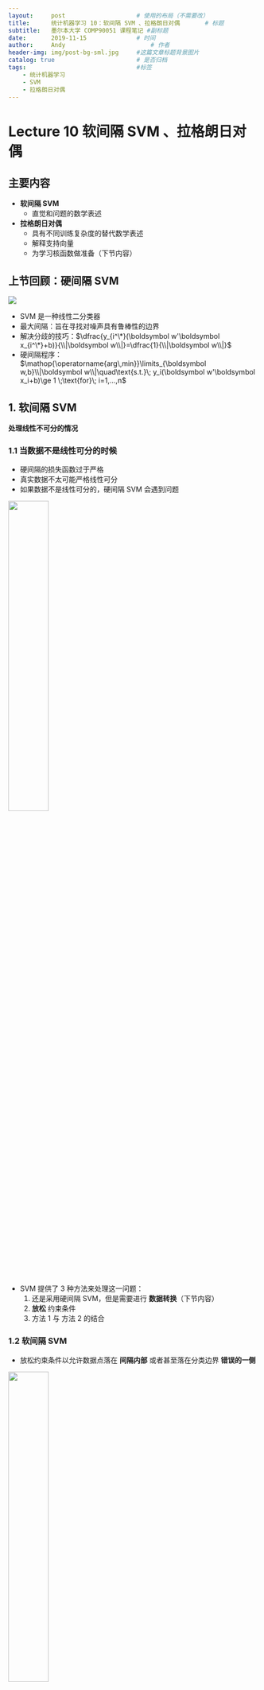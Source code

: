 ```yaml
---
layout:     post   				    # 使用的布局（不需要改）
title:      统计机器学习 10：软间隔 SVM 、拉格朗日对偶   	# 标题 
subtitle:   墨尔本大学 COMP90051 课程笔记 #副标题
date:       2019-11-15 				# 时间
author:     Andy 						# 作者
header-img: img/post-bg-sml.jpg 	#这篇文章标题背景图片
catalog: true 						# 是否归档
tags:								#标签
    - 统计机器学习
    - SVM
    - 拉格朗日对偶
---
```


<!-- 数学公式 -->
<script src="https://cdn.mathjax.org/mathjax/latest/MathJax.js?config=TeX-AMS-MML_HTMLorMML" type="text/javascript"></script>
<script type="text/x-mathjax-config">
  MathJax.Hub.Config({
    tex2jax: {
      skipTags: ['script', 'noscript', 'style', 'textarea', 'pre'],
      inlineMath: [['$','$']]
    }
  });
</script>

# Lecture 10 软间隔 SVM 、拉格朗日对偶
## 主要内容
* **软间隔 SVM**
  * 直觉和问题的数学表述
* **拉格朗日对偶**
  * 具有不同训练复杂度的替代数学表述
  * 解释支持向量
  * 为学习核函数做准备（下节内容）

## 上节回顾：硬间隔 SVM
<img src="https://tva1.sinaimg.cn/large/006y8mN6ly1g8pbl86eg7j31a40amq71.jpg">

* SVM 是一种线性二分类器
* 最大间隔：旨在寻找对噪声具有鲁棒性的边界
* 解决分歧的技巧：$\dfrac{y_{i^\*}(\boldsymbol w'\boldsymbol x_{i^\*}+b)}{\\|\boldsymbol w\\|}=\dfrac{1}{\\|\boldsymbol w\\|}$
* 硬间隔程序：  
  $\mathop{\operatorname{arg\,min}}\limits_{\boldsymbol w,b}\\|\boldsymbol w\\|\quad\text{s.t.}\; y_i(\boldsymbol w'\boldsymbol x_i+b)\ge 1 \;\text{for}\; i=1,...,n$

## 1. 软间隔 SVM
**处理线性不可分的情况**
### 1.1 当数据不是线性可分的时候
* 硬间隔的损失函数过于严格
* 真实数据不太可能严格线性可分
* 如果数据不是线性可分的，硬间隔 SVM 会遇到问题<br>
<img src="https://tva1.sinaimg.cn/large/006y8mN6ly1g8pc03ql2kj30o80hcwf5.jpg" width="40%">

* SVM 提供了 3 种方法来处理这一问题：  
    1. 还是采用硬间隔 SVM，但是需要进行 **数据转换**（下节内容）
    2. **放松** 约束条件
    3. 方法 1 与 方法 2 的结合

### 1.2 软间隔 SVM
* 放松约束条件以允许数据点落在 **间隔内部** 或者甚至落在分类边界 **错误的一侧** <br>
<img src="https://tva1.sinaimg.cn/large/006y8mN6ly1g8pc7yiu2rj30o40hijsm.jpg" width="40%">

* 但是，我们通过 “违反” 的程度来惩罚边界
* 图中，目标函数的惩罚会考虑橙色的距离

### 1.3 Hinge 损失：软间隔 SVM 的损失函数
* 硬间隔 SVM 的损失函数：  
$l_{\infty} =\begin{cases}0\quad\;\, 1-y(\boldsymbol w'\boldsymbol x+b)\le0 \\\\  
\infty\quad \text{otherwise}\end{cases}$
<br>

* 软间隔 SVM 的损失函数（**Hinge 损失**）：  
$l_{h} =\begin{cases}0\qquad\qquad\quad\quad 1-y(\boldsymbol w'\boldsymbol x+b)\le0 \\\\  
\\\\  
1-y\color{red}{\underbrace{\color{black}{(\boldsymbol w'\boldsymbol x+b)}}_{\hat{y}}}\quad \text{otherwise}\end{cases}$<br>  
<img src="https://tva1.sinaimg.cn/large/006y8mN6ly1g8pdgedremj30g80aqmxj.jpg" width="40%">
对比感知器的损失函数

### 1.4 软间隔 SVM 的目标函数
* 软间隔 SVM 的 **目标函数**  

  $$\mathop{\operatorname{arg\,min}}\limits_{\boldsymbol w,b}\left(\sum_{i=1}^{n}l_h (\boldsymbol x_i,y_i,\boldsymbol w)+\lambda\|\boldsymbol w\|^2\right)$$  

  * 联想岭回归
  * Hinge 损失：$l_h=\max(0,1-y_i(\boldsymbol w'\boldsymbol x_i+b))$
* 我们将重构该目标函数，使其更易于分析

### 1.5 重构软间隔的目标函数
* 定义松弛变量作为损失的上限  

  $$\xi_i\ge l_h=\max\left(0,1-y_i(\boldsymbol w'\boldsymbol x_i+b)\right)$$ 
  
  或者等效地，$\xi_i\ge 1-y_i(\boldsymbol w'\boldsymbol x_i+b)$ 并且 $\xi_i\ge 0$
* 将软间隔 SVM 的目标函数重写为：  

  $$\begin{array}{cc}\mathop{\operatorname{arg\,min}}\limits_{\boldsymbol w,b,\boldsymbol \xi}\left(\dfrac{1}{2}\|\boldsymbol w\|^2+C\sum_{i=1}^{n}\xi_i\right)\\\;\\ \text{s.t.}\;\xi_i\ge 1-y_i(\boldsymbol w'\boldsymbol x_i+b) \;\text{for}\; i=1,...,n\\\;\\ \xi_i\ge 0 \;\text{for}\; i=1,...,n
  \end{array}$$  

### 1.6 SVM 的两种变体
* 硬间隔 SVM 目标函数：  

  $$\begin{array}{cc}\mathop{\operatorname{arg\,min}}\limits_{\boldsymbol w,b}\dfrac{1}{2}\|\boldsymbol w\|^2\\\\
  \text{s.t.}\;y_i(\boldsymbol w'\boldsymbol x_i+b)\ge 1\;\text{for}\;i=1,...,n\end{array}$$  

  注：将 $\\|\boldsymbol w\\|$ 换成 $0.5\\|\boldsymbol w\\|^2$ 利用了单调递增的转换。修改后的目标函数的解与之前相同。
* 软间隔 SVM 的目标函数：  

  $$\begin{array}{cc}\mathop{\operatorname{arg\,min}}\limits_{\boldsymbol w,b,\boldsymbol \xi}\left(\dfrac{1}{2}\|\boldsymbol w\|^2+C\sum_{i=1}^{n}\xi_i\right)\\\;\\ \text{s.t.}\;y_i(\boldsymbol w'\boldsymbol x_i+b)\ge 1-\xi_i \;\text{for}\; i=1,...,n\\\;\\ \xi_i\ge 0 \;\text{for}\; i=1,...,n
  \end{array}$$  

* 在第二种情况下，通过引入松弛变量 $\xi_i$ 以允许违反，约束条件被放松（“软化”）了。因此，被称为 “软间隔”。

## 2. SVM 的拉格朗日对偶
**一个等效的公式，具有重要的意义。**
### 2.1 约束优化
* 约束优化：**规范形式**  
  <img src="https://tva1.sinaimg.cn/large/006y8mN6ly1g8powk071aj30ao0by3z8.jpg" width="20%" align="right">

  $$\begin{array}{cc}\text{minimise}\;f(\boldsymbol x)\\\\
  \text{s.t.}\;g_i(\boldsymbol x)\le 0, i=1,...,n\\\\
  h_j(\boldsymbol x)= 0, j=1,...,m\end{array}$$

  * 例如：找到位于桥的南边，湖中最深的点。
* 适用，但是：并不能直接应用梯度下降
* 硬间隔 SVM：$\mathop{\operatorname{arg\,min}}\limits_{\boldsymbol w}\dfrac{1}{2}\\|\boldsymbol w\\|^2\quad\text{s.t.}\;1-y_i(\boldsymbol w'\boldsymbol x_i+b)\le 0\;\text{for}\;i=1,...,n$
* **拉格朗日乘子法**
  * 转换为无约束优化 - 对于求解不是必需的
  * 将 **原始问题** 转换为一个相关的 **对偶问题**，以替代原始问题
  * 分析两个问题求解的必要和充分条件

### 2.2 拉格朗日和对偶性
* 通过辅助变量引入辅助目标函数：  
  $\mathcal{L}(\boldsymbol x,\boldsymbol\lambda,\boldsymbol \nu)=f(\boldsymbol x)+\sum_{i=1}^{n}\lambda_ig_i(\boldsymbol x)+\sum_{j=1}^{m}\nu_jh_j(\boldsymbol x)$ （原始约束变成了惩罚项）
  * 称为 **拉格朗日函数**
  * 新加入的 $\boldsymbol \lambda$ 和 $\boldsymbol \nu$ 称为 **拉格朗日乘子** 或者 **对偶变量**
* （旧的）**原始问题**：$\min_{\boldsymbol x}\max_{\boldsymbol{\lambda\ge0,\nu}}\mathcal{L}(\boldsymbol x,\boldsymbol\lambda,\boldsymbol \nu)$
* （新的）**对偶问题**：$\max_{\boldsymbol{\lambda\ge0,\nu}}\min_{\boldsymbol x}\mathcal{L}(\boldsymbol x,\boldsymbol\lambda,\boldsymbol \nu)$ （可能更容易解决，有利的）
* 对偶理论将原始问题和对偶问题联系起来：
  * 弱对偶：对偶最优解 $\le$ 原始最优解
  * 对于凸优化问题（包括 SVM）**强对偶**：二者最优解一样

### 2.3 硬间隔 SVM 的对偶问题
* 在最小化了关于原始变量的拉格朗日函数之后，现在将其关于对偶变量进行最大化，得到对偶问题  

$$\begin{array}{cc}\mathop{\operatorname{arg\,max}}\limits_{\boldsymbol \lambda}\sum_{i=1}^{n}\lambda_i-\dfrac{1}{2}\sum_{i=1}^{n}\sum_{j=1}^{n}\lambda_i\lambda_jy_iy_j\boldsymbol x_i'\boldsymbol x_j\\\\
\text{s.t.}\;\lambda_i\ge 0\;\text{and}\;\sum_{i=1}^{n}\lambda_iy_i=0
\end{array}$$  

* **强对偶**：求解对偶问题，即可得到原始问题的解
* 与原始问题类似的地方：所谓的二次规划 - 现成的软件可以解决 – 稍后
* 与原始问题不同的地方：
  * 求解复杂度是 $O(n^3)$ 而非 $O(d^3)$
  * 程序仅取决于数据的点积 - 稍后将更多关于核方法

### 2.4 利用对偶解进行预测
* 恢复原始变量
  * 回忆平稳性：$\color{red}{w_j^*}-\sum_{i=1}^{n}\lambda_iy_i(\boldsymbol x_i)_j=0$
  * 互补松弛：$\color{red}{b^\*}$ 可以从对偶解中得到，注意对于任何样本 $j$ 和 $\lambda_i^{\*}>0$，我们有  
  $y_j(b^\*+\sum_{i=1}^{n}\lambda_i^{\*}y_i\boldsymbol x_i'\boldsymbol x_j)=1$
  <br>
* 测试：对新的实例 $\boldsymbol x$ 进行分类，基于下面式子的符号  
  $s=b^{\*}+\sum_{i=1}^{n}\lambda_i^{\*} y_i\boldsymbol x_i'\boldsymbol x$

### 2.5 软间隔 SVM 的对偶问题
* 训练：找到 $\boldsymbol \lambda$ 求解  

  $$\begin{array}{cc}\mathop{\operatorname{arg\,max}}\limits_{\boldsymbol \lambda}\sum_{i=1}^{n}\lambda_i-\dfrac{1}{2}\sum_{i=1}^{n}\sum_{j=1}^{n}\lambda_i\lambda_jy_iy_j\boldsymbol x_i'\boldsymbol x_j\\\\
\text{s.t.}\;\color{red}{\underbrace{\color{black}{C\ge\lambda_i\ge 0}}_{\text{box constraints}}}\;\text{and}\;\sum_{i=1}^{n}\lambda_iy_i=0\end{array}$$  

* 进行预测：和硬间隔的情况一样的模式

<img src="https://tva1.sinaimg.cn/large/006y8mN6ly1g8ptobvbc6j316d0u0dry.jpg">

## 3. 其他注意事项
### 3.1 互补松弛、点积
* 回忆 KKT 的条件之一是互补松弛性  
  $\lambda_i^{\*}(y_i((\boldsymbol w^{\*})'\boldsymbol x_i+b^{\*})-1)=0$
* 回忆 $y_i(\boldsymbol w'\boldsymbol x_i+b)-1>0$ 意味着 $\boldsymbol x_i$ 在间隔外侧<br>
<img src="https://tva1.sinaimg.cn/large/006y8mN6ly1g8pu4ujx9kj30o40hsdh4.jpg" width="40%">

* ( 像大多数 ) 间隔外侧的点必须满足 $\lambda^*=0$
* 那些满足非零 $\lambda$ 的点即 **支持向量**  
  $\boldsymbol w^{\*}=\sum_{i=1}^{n}\lambda_iy_i\boldsymbol x_i$
* 预测由松弛变量的点积给出  
  $s=b^{\*}+\sum_{i=1}^{n}\lambda_i^{\*}y_i\boldsymbol x_i'\boldsymbol x$

### 3.2 训练 SVM
* SVM 的对偶问题是 **二次规划问题**。利用标准算法，这类问题可以在 $O(n^3)$ 的时间复杂度内解决。或者对于原始问题，可以在 $O(d^3)$ 的时间复杂度内解决。
* 这可能效率低下；已经有几种专门的求解方法被提出。
* 求解方法主要是对训练数据进行分解，并将问题分解为可以快速解决的较小问题。
* 原始的 SVM 训练算法的分解利用了许多 $\lambda$ 将为零（稀疏性）的这一事实。
* **顺序最小优化（SMO）** 是极端分块情况下的另一种算法。一个迭代过程，可以在每次迭代时随机选择几对 $\lambda$ 进行解析优化。

## 总结
* 软间隔 SVM
  * 直觉和问题的数学表述
* 构造对偶问题
  * 拉格朗日乘子法、KKT 条件
  * 弱对偶和强对偶
* 补充
  * 互补松弛性
  * 训练注意事项

下节内容：核方法


